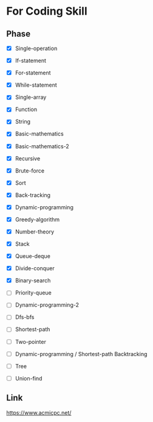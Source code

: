 # For Coding Skill

## Phase

- [x] Single-operation

- [X] If-statement

- [X] For-statement

- [X] While-statement

- [X] Single-array

- [X] Function

- [X] String

- [X] Basic-mathematics

- [X] Basic-mathematics-2

- [X] Recursive

- [X] Brute-force

- [X] Sort

- [X] Back-tracking

- [X] Dynamic-programming

- [X] Greedy-algorithm

- [X] Number-theory

- [X] Stack

- [X] Queue-deque

- [X] Divide-conquer

- [X] Binary-search

- [ ] Priority-queue

- [ ] Dynamic-programming-2

- [ ] Dfs-bfs

- [ ] Shortest-path

- [ ] Two-pointer

- [ ] Dynamic-programming / Shortest-path Backtracking

- [ ] Tree

- [ ] Union-find

## Link

https://www.acmicpc.net/
